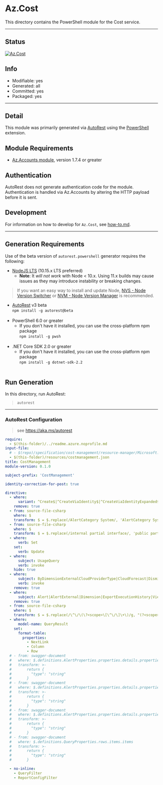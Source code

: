 <!-- region Generated -->
# Az.Cost
This directory contains the PowerShell module for the Cost service.

---
## Status
[![Az.Cost](https://img.shields.io/powershellgallery/v/Az.Cost.svg?style=flat-square&label=Az.Cost "Az.Cost")](https://www.powershellgallery.com/packages/Az.Cost/)

## Info
- Modifiable: yes
- Generated: all
- Committed: yes
- Packaged: yes

---
## Detail
This module was primarily generated via [AutoRest](https://github.com/Azure/autorest) using the [PowerShell](https://github.com/Azure/autorest.powershell) extension.

## Module Requirements
- [Az.Accounts module](https://www.powershellgallery.com/packages/Az.Accounts/), version 1.7.4 or greater

## Authentication
AutoRest does not generate authentication code for the module. Authentication is handled via Az.Accounts by altering the HTTP payload before it is sent.

## Development
For information on how to develop for `Az.Cost`, see [how-to.md](how-to.md).
<!-- endregion -->

---
## Generation Requirements
Use of the beta version of `autorest.powershell` generator requires the following:
- [NodeJS LTS](https://nodejs.org) (10.15.x LTS preferred)
  - **Note**: It *will not work* with Node < 10.x. Using 11.x builds may cause issues as they may introduce instability or breaking changes.
> If you want an easy way to install and update Node, [NVS - Node Version Switcher](../nodejs/installing-via-nvs.md) or [NVM - Node Version Manager](../nodejs/installing-via-nvm.md) is recommended.
- [AutoRest](https://aka.ms/autorest) v3 beta <br>`npm install -g autorest@beta`<br>&nbsp;
- PowerShell 6.0 or greater
  - If you don't have it installed, you can use the cross-platform npm package <br>`npm install -g pwsh`<br>&nbsp;
- .NET Core SDK 2.0 or greater
  - If you don't have it installed, you can use the cross-platform npm package <br>`npm install -g dotnet-sdk-2.2`<br>&nbsp;
## Run Generation
In this directory, run AutoRest:
> `autorest`
---
### AutoRest Configuration
> see https://aka.ms/autorest

``` yaml
require:
  - $(this-folder)/../readme.azure.noprofile.md
input-file:
  # - $(repo)/specification/cost-management/resource-manager/Microsoft.CostManagement/stable/2019-11-01/costmanagement.json
  - $(this-folder)/resources/costmanagement.json
title: CostManagement
module-version: 0.1.0

subject-prefix: 'CostManagement'

identity-correction-for-post: true

directive:
  - where:
      variant: ^Create$|^CreateViaIdentity$|^CreateViaIdentityExpanded$|^Update$|^UpdateViaIdentity$
    remove: true
  - from: source-file-csharp
    where: $
    transform: $ = $.replace(/AlertCategory System/, 'AlertCategory System1');
  - from: source-file-csharp
    where: $
    transform: $ = $.replace(/internal partial interface/, 'public partial interface');
  - where:
      verb: Set
    set:
      verb: Update
  - where:
      subject: UsageQuery
      verb: invoke
    hide: true
  - where:
      subject: ByDimensionExternalCloudProviderType|CloudForecast|DismissAlert|Forecast
      verb: invoke
    remove: true
  - where:
      subject: Alert|AlertExternal|Dimension|ExportExecutionHistory|View
    remove: true
  - from: source-file-csharp
    where: $
    transform: $ = $.replace(/\^\/\(\?<scope>\[\^\/\]\+\)/g, "(?<scope>.+)");
  - where:
      model-name: QueryResult
    set:
      format-table:
        properties:
          - NextLink
          - Column
          - Row
  # - from: swagger-document
  #   where: $.definitions.AlertProperties.properties.details.properties.resourceGroupFilter.items
  #   transform: >-
  #       return {
  #         "type": "string"
  #       }
  # - from: swagger-document
  #   where: $.definitions.AlertProperties.properties.details.properties.resourceFilter.items
  #   transform: >-
  #       return {
  #         "type": "string"
  #       }
  # - from: swagger-document
  #   where: $.definitions.AlertProperties.properties.details.properties.meterFilter.items
  #   transform: >-
  #       return {
  #         "type": "string"
  #       }
  # - from: swagger-document
  #   where: $.definitions.QueryProperties.rows.items.items
  #   transform: >-
  #       return {
  #         "type": "string"
  #       }

  - no-inline:
    - QueryFilter
    - ReportConfigFilter
```
